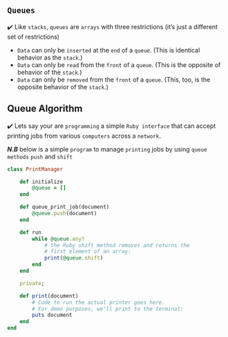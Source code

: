 ## ```Queues```

:heavy_check_mark: Like ```stacks```, ```queues``` are ```arrays``` with three restrictions (it’s just a different set of restrictions)

- ```Data``` can only be ```inserted``` at the ```end``` of a ```queue```. (This is identical behavior as the ```stack```.)
- ```Data``` can only be ```read``` from the ```front``` of a ```queue```. (This is the opposite of behavior of the ```stack```.)
- ```Data``` can only be ```removed``` from the ```front``` of a ```queue```. (This, too, is the opposite behavior of the ```stack```.)


## Queue Algorithm
:heavy_check_mark: Lets say your are ```programming``` a simple ```Ruby interface``` that can accept printing jobs from various ```computers``` across a ```network```.

_**N.B**_ below is a simple ```program``` to manage ```printing``` jobs by using ```queue methods``` ```push``` and ```shift```

```rb
class PrintManager

    def initialize
        @queue = []
    end

    def queue_print_job(document)
        @queue.push(document)
    end

    def run
        while @queue.any?
            # the Ruby shift method removes and returns the
            # first element of an array:
            print(@queue.shift)
        end
    end

    private;

    def print(document)
        # Code to run the actual printer goes here.
        # For demo purposes, we’ll print to the terminal:
        puts document
    end
end
```